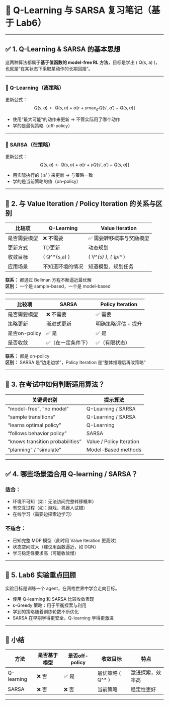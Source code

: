 # 📘 Q-Learning 与 SARSA 复习笔记（基于 Lab6）

---

## ✅ 1. Q-Learning & SARSA 的基本思想

这两种算法都属于**基于值函数的 model-free RL 方法**，目标是学出 \( Q(s, a) \)，也就是“在某状态下采取某动作的长期回报”。

---

### 🔢 Q-Learning（离策略）

更新公式：
$$
Q(s,a) \leftarrow Q(s,a) + \alpha [r + \gamma \max_{a'} Q(s', a') - Q(s,a)]
$$

- 使用“最大可能”的动作来更新 → 不管实际用了哪个动作
- 学的是最优策略（off-policy）

---

### 🔁 SARSA（在策略）

更新公式：
$$
Q(s,a) \leftarrow Q(s,a) + \alpha [r + \gamma Q(s', a') - Q(s,a)]
$$

- 用实际执行的 \( a' \) 来更新 → 与策略一致
- 学的是当前策略的值（on-policy）

---

## 📌 2. 与 Value Iteration / Policy Iteration 的关系与区别

| 比较项       | Q-Learning           | Value Iteration            |
|--------------|----------------------|-----------------------------|
| 是否需要模型 | ❌ 不需要             | ✅ 需要转移概率与奖励模型   |
| 更新方式     | TD更新               | 动态规划                   |
| 收敛目标     | \( Q^*(s,a) \)       | \( V^*(s) \), \( \pi^* \)   |
| 应用场景     | 不知道环境的情况     | 知道模型、规划任务         |

**联系：** 都通过 Bellman 方程不断逼近最优解  
**区别：** 一个是 sample-based，一个是 model-based

---

| 比较项       | SARSA               | Policy Iteration           |
|--------------|---------------------|-----------------------------|
| 是否需要模型 | ❌ 不需要            | ✅ 需要                     |
| 策略更新     | 渐进式更新           | 明确策略评估 + 提升        |
| 是否on-policy| ✅ 是                | ✅ 是                       |
| 是否收敛     | ✅（在一定条件下）   | ✅（有限状态）              |

**联系：** 都是 on-policy  
**区别：** SARSA 是“边走边学”，Policy Iteration 是“整体推理后再改策略”

---

## 🧠 3. 在考试中如何判断适用算法？

| 关键词识别 | 提示算法        |
|-------------|-----------------|
| “model-free”, “no model” | Q-Learning / SARSA |
| “sample transitions”     | Q-Learning / SARSA |
| “learns optimal policy”  | Q-Learning         |
| “follows behavior policy”| SARSA              |
| “knows transition probabilities” | Value / Policy Iteration |
| “planning” / “simulate” | Model-Based methods |

---

## ✅ 4. 哪些场景适合用 Q-learning / SARSA？

### 适合：
- 环境不可知（如：无法访问完整转移概率）
- 有交互过程（如：游戏、机器人试错）
- 在线学习（需要边探索边学习）

### 不适合：
- 已知完整 MDP 模型（此时用 Value Iteration 更高效）
- 状态空间过大（建议用函数逼近，如 DQN）
- 学习稳定性要求高（可能收敛慢）

---

## 🧪 5. Lab6 实验重点回顾

实验目标是训练一个 agent，在网格世界中学会走向目标。

- 使用 Q-learning 和 SARSA 比较收敛表现
- ε-Greedy 策略：用于平衡探索与利用
- 学到的策略随着训练轮数不断优化
- SARSA 在早期学得更安全，Q-learning 学得更激进

---

## 📌 小结

| 方法     | 是否基于模型 | 是否off-policy | 收敛目标     | 特点             |
|----------|----------------|----------------|----------------|------------------|
| Q-learning | ❌ 否         | ✅ 是          | 最优策略 \( Q^* \) | 激进探索，效率高 |
| SARSA      | ❌ 否         | ❌ 否          | 当前策略       | 稳定性更好       |

---
